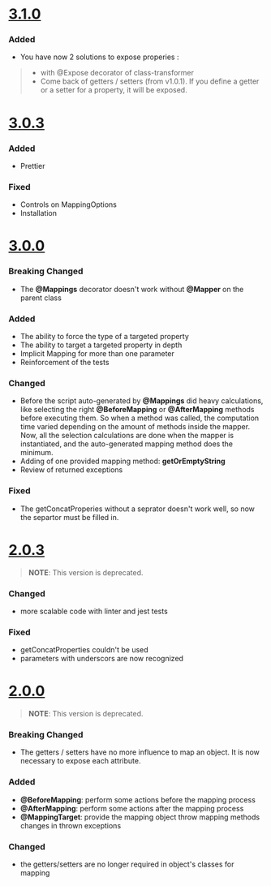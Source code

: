 # [3.1.0](https://github.com/ugoevola/ts-mapstruct/releases/tag/v3.1.0)

### Added
- You have now 2 solutions to expose properies :
> - with @Expose decorator of class-transformer
> - Come back of getters / setters (from v1.0.1). If you define a getter or a setter for a property, it will be exposed.
# [3.0.3](https://github.com/ugoevola/ts-mapstruct/releases/tag/v3.0.3)

### Added
- Prettier
### Fixed
- Controls on MappingOptions
- Installation
# [3.0.0](https://github.com/ugoevola/ts-mapstruct/releases/tag/v3.0.0)
### Breaking Changed
- The **@Mappings** decorator doesn't work without **@Mapper** on the parent class
### Added
- The ability to force the type of a targeted property
- The ability to target a targeted property in depth
- Implicit Mapping for more than one parameter
- Reinforcement of the tests
### Changed
- Before the script auto-generated by **@Mappings** did heavy calculations, like selecting the right **@BeforeMapping** or **@AfterMapping** methods before executing them. So when a method was called, the computation time varied depending on the amount of methods inside the mapper.<br>
Now, all the selection calculations are done when the mapper is instantiated, and the auto-generated mapping method does the minimum.
- Adding of one provided mapping method: **getOrEmptyString**
- Review of returned exceptions
### Fixed
- The getConcatProperies without a seprator doesn't work well, so now the separtor must be filled in.
# [2.0.3](https://github.com/ugoevola/ts-mapstruct/releases/tag/v2.0.3)
> **NOTE**: This version is deprecated.
### Changed
- more scalable code with linter and jest tests
### Fixed
- getConcatProperties couldn't be used
- parameters with underscors are now recognized
# [2.0.0](https://github.com/ugoevola/ts-mapstruct/releases/tag/v2.0.0)
> **NOTE**: This version is deprecated.
### Breaking Changed
- The getters / setters have no more influence to map an object. It is now necessary to expose each attribute.
### Added
- **@BeforeMapping**: perform some actions before the mapping process
- **@AfterMapping**: perform some actions after the mapping process
- **@MappingTarget**: provide the mapping object throw mapping methods
changes in thrown exceptions
### Changed

- the getters/setters are no longer required in object's classes for mapping